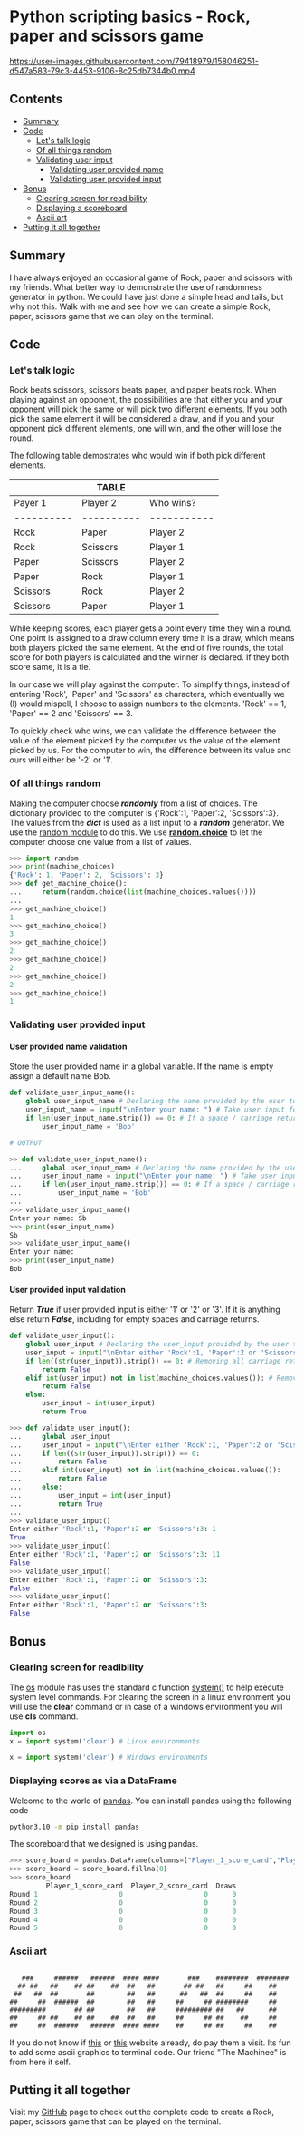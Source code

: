 # Python scripting basics - Rock, paper and scissors game

https://user-images.githubusercontent.com/79418979/158046251-d547a583-79c3-4453-9106-8c25db7344b0.mp4

## Contents

* [Summary](#Al0)
* [Code](#Al1)
  * [Let's talk logic](#Al2)
  * [Of all things random](#Al3)
  * [Validating user input](#Al4)
    * [Validating user provided name](#Al41)
    * [Validating user provided input](#Al42)
* [Bonus](#Al5)
  * [Clearing screen for readibility](#Al6)
  * [Displaying a scoreboard](#Al7)
  * [Ascii art](#Al8)
* [Putting it all together](#Al9)

## Summary <a name="Al0"></a>

I have always enjoyed an occasional game of Rock, paper and scissors with my friends. What better way to demonstrate the use of randomness generator in python. We could have just done a simple head and tails, but why not this. Walk with me and see how we can create a simple Rock, paper, scissors game that we can play on the terminal.

## Code <a name="Al1"></a>

### Let's talk logic <a name="Al2"></a>

Rock beats scissors, scissors beats paper, and paper beats rock. When playing against an opponent, the possibilities are that either you and your opponent will pick the same or will pick two different elements. If you both pick the same element it will be considered a draw, and if you and your opponent pick different elements, one will win, and the other will lose the round.

The following table demostrates who would win if both pick different elements.

|          |  TABLE   |           |
|----------|----------|-----------|
| Payer 1  | Player 2 | Who wins? |
|----------|----------|-----------|
| Rock     | Paper    | Player 2  |
| Rock     | Scissors | Player 1  |
| Paper    | Scissors | Player 2  |
| Paper    | Rock     | Player 1  |
| Scissors | Rock     | Player 2  |
| Scissors | Paper    | Player 1  |

While keeping scores, each player gets a point every time they win a round. One point is assigned to a draw column every time it is a draw, which means both players picked the same element. At the end of five rounds, the total score for both players is calculated and the winner is declared. If they both score same, it is a tie.

In our case we will play against the computer. To simplify things, instead of entering 'Rock', 'Paper' and 'Scissors' as characters, which eventually we (I) would mispell, I choose to assign numbers to the elements. 'Rock' == 1, 'Paper' == 2 and 'Scissors' == 3.

To quickly check who wins, we can validate the difference between the value of the element picked by the computer vs the value of the element picked by us. For the computer to win, the difference between its value and ours will either be '-2' or '1'.

### Of all things random <a name="Al3"></a>

Making the computer choose ***randomly*** from a list of choices. The dictionary provided to the computer is {'Rock':1, 'Paper':2, 'Scissors':3}. The values from the ***dict*** is used as a list input to a ***random*** generator. We use the [random module](https://docs.python.org/3/library/random.html) to do this. We use [**random.choice**](https://docs.python.org/3/library/random.html#random.choice) to let the computer choose one value from a list of values.

```python
>>> import random
>>> print(machine_choices)
{'Rock': 1, 'Paper': 2, 'Scissors': 3}
>>> def get_machine_choice():
...     return(random.choice(list(machine_choices.values())))
... 
>>> get_machine_choice()
1
>>> get_machine_choice()
3
>>> get_machine_choice()
2
>>> get_machine_choice()
2
>>> get_machine_choice()
2
>>> get_machine_choice()
1
```

### Validating user provided input <a name="Al4"></a>

#### User provided name validation <a name="Al41"></a>

Store the user provided name in a global variable. If the name is empty assign a default name Bob.

```python
def validate_user_input_name():
    global user_input_name # Declaring the name provided by the user to modify the global variable.
    user_input_name = input("\nEnter your name: ") # Take user input for name
    if len(user_input_name.strip()) == 0: # If a space / carriage return is provided instead of a name, default to a name, in our case, Bob. We love Bob.
        user_input_name = 'Bob'

# OUTPUT

>> def validate_user_input_name():
...     global user_input_name # Declaring the name provided by the user to modify the global variable.
...     user_input_name = input("\nEnter your name: ") # Take user input for name
...     if len(user_input_name.strip()) == 0: # If a space / carriage return is provided instead of a name, default to a name, in our case, Bob. We love Bob.
...         user_input_name = 'Bob'
... 
>>> validate_user_input_name()
Enter your name: Sb
>>> print(user_input_name)
Sb
>>> validate_user_input_name()
Enter your name: 
>>> print(user_input_name)
Bob
```

#### User provided input validation <a name="Al42"></a>

Return ***True*** if user provided input is either '1' or '2' or '3'. If it is anything else return ***False***, including for empty spaces and carriage returns.

```python
def validate_user_input():
    global user_input # Declaring the user_input provided by the user to modify the global variable.
    user_input = input("\nEnter either 'Rock':1, 'Paper':2 or 'Scissors':3: ")
    if len((str(user_input)).strip()) == 0: # Removing all carriage returns / empty space cases
        return False
    elif int(user_input) not in list(machine_choices.values()): # Removing all invalid integer cases
        return False
    else:
        user_input = int(user_input)
        return True

>>> def validate_user_input():
...     global user_input
...     user_input = input("\nEnter either 'Rock':1, 'Paper':2 or 'Scissors':3: ")
...     if len((str(user_input)).strip()) == 0:
...         return False
...     elif int(user_input) not in list(machine_choices.values()):
...         return False
...     else:
...         user_input = int(user_input)
...         return True
... 
>>> validate_user_input()
Enter either 'Rock':1, 'Paper':2 or 'Scissors':3: 1
True
>>> validate_user_input()
Enter either 'Rock':1, 'Paper':2 or 'Scissors':3: 11
False
>>> validate_user_input()
Enter either 'Rock':1, 'Paper':2 or 'Scissors':3: 
False
>>> validate_user_input()
Enter either 'Rock':1, 'Paper':2 or 'Scissors':3:        
False
```

## Bonus <a name="Al5"></a>

### Clearing screen for readibility <a name="Al6"></a>

The [os](https://docs.python.org/3/library/os.html) module has uses the standard c function [system()](https://docs.python.org/3/library/os.html#os.system) to help execute system level commands. For clearing the screen in a linux environment you will use the **clear** command or in case of a windows environment you will use **cls** command.

```python
import os
x = import.system('clear') # Linux environments

x = import.system('clear') # Windows environments
```

### Displaying scores as via a DataFrame <a name="Al7"></a>

Welcome to the world of [pandas](https://pandas.pydata.org/docs/index.html). You can install pandas using the following code

```bash
python3.10 -m pip install pandas
```

The scoreboard that we designed is using pandas.

```python
>>> score_board = pandas.DataFrame(columns=["Player_1_score_card","Player_2_score_card",'Draws'],index=['Round 1','Round 2','Round 3','Round 4','Round 5'])
>>> score_board = score_board.fillna(0)
>>> score_board
         Player_1_score_card  Player_2_score_card  Draws
Round 1                    0                    0      0
Round 2                    0                    0      0
Round 3                    0                    0      0
Round 4                    0                    0      0
Round 5                    0                    0      0
```

### Ascii art <a name="Al8"></a>

```text

   ###     ######   ######  #### ####       ###    ########  ######## 
  ## ##   ##    ## ##    ##  ##   ##       ## ##   ##     ##    ##    
 ##   ##  ##       ##        ##   ##      ##   ##  ##     ##    ##    
##     ##  ######  ##        ##   ##     ##     ## ########     ##    
#########       ## ##        ##   ##     ######### ##   ##      ##    
##     ## ##    ## ##    ##  ##   ##     ##     ## ##    ##     ##    
##     ##  ######   ######  #### ####    ##     ## ##     ##    ##    

```

If you do not know if [this](https://ascii.co.uk/) or [this](https://www.asciiart.eu/) website already, do pay them a visit. Its fun to add some ascii graphics to terminal code. Our friend "The Machinee" is from here it self.

## Putting it all together <a name="Al9"></a>

Visit my [GitHub](https://github.com/soumyajyotibiswas/ninja-adventures/blob/main/Code/Python/Standalone_Scripts/0000003_rock_paper_scissors.py) page to check out the complete code to create a Rock, paper, scissors game that can be played on the terminal.
